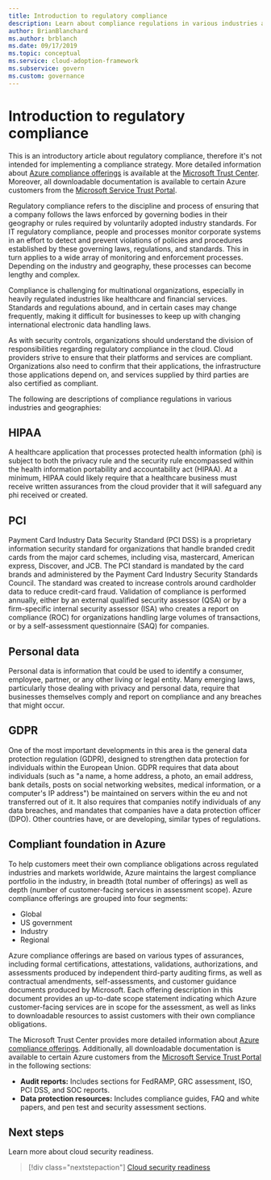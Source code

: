 ```yaml
---
title: Introduction to regulatory compliance
description: Learn about compliance regulations in various industries and geographies that may affect cloud governance.
author: BrianBlanchard
ms.author: brblanch
ms.date: 09/17/2019
ms.topic: conceptual
ms.service: cloud-adoption-framework
ms.subservice: govern
ms.custom: governance
---
```


# Introduction to regulatory compliance

This is an introductory article about regulatory compliance, therefore it's not intended for implementing a compliance strategy. More detailed information about [Azure compliance offerings](https://aka.ms/allcompliance) is available at the [Microsoft Trust Center](https://www.microsoft.com/trust-center). Moreover, all downloadable documentation is available to certain Azure customers from the [Microsoft Service Trust Portal](https://servicetrust.microsoft.com).

Regulatory compliance refers to the discipline and process of ensuring that a company follows the laws enforced by governing bodies in their geography or rules required by voluntarily adopted industry standards. For IT regulatory compliance, people and processes monitor corporate systems in an effort to detect and prevent violations of policies and procedures established by these governing laws, regulations, and standards. This in turn applies to a wide array of monitoring and enforcement processes. Depending on the industry and geography, these processes can become lengthy and complex.

Compliance is challenging for multinational organizations, especially in heavily regulated industries like healthcare and financial services. Standards and regulations abound, and in certain cases may change frequently, making it difficult for businesses to keep up with changing international electronic data handling laws.

As with security controls, organizations should understand the division of responsibilities regarding regulatory compliance in the cloud. Cloud providers strive to ensure that their platforms and services are compliant. Organizations also need to confirm that their applications, the infrastructure those applications depend on, and services supplied by third parties are also certified as compliant.

The following are descriptions of compliance regulations in various industries and geographies:

<!-- docsTest:ignore PHI "Health Information Portability and Accountability Act" -->

## HIPAA

A healthcare application that processes protected health information (phi) is subject to both the privacy rule and the security rule encompassed within the health information portability and accountability act (HIPAA). At a minimum, HIPAA could likely require that a healthcare business must receive written assurances from the cloud provider that it will safeguard any phi received or created.

<!-- cSpell:ignore Visa Mastercard -->

## PCI

Payment Card Industry Data Security Standard (PCI DSS) is a proprietary information security standard for organizations that handle branded credit cards from the major card schemes, including visa, mastercard, American express, Discover, and JCB. The PCI standard is mandated by the card brands and administered by the Payment Card Industry Security Standards Council. The standard was created to increase controls around cardholder data to reduce credit-card fraud. Validation of compliance is performed annually, either by an external qualified security assessor (QSA) or by a firm-specific internal security assessor (ISA) who creates a report on compliance (ROC) for organizations handling large volumes of transactions, or by a self-assessment questionnaire (SAQ) for companies.

## Personal data

Personal data is information that could be used to identify a consumer, employee, partner, or any other living or legal entity. Many emerging laws, particularly those dealing with privacy and personal data, require that businesses themselves comply and report on compliance and any breaches that might occur.

## GDPR

One of the most important developments in this area is the general data protection regulation (GDPR), designed to strengthen data protection for individuals within the European Union. GDPR requires that data about individuals (such as "a name, a home address, a photo, an email address, bank details, posts on social networking websites, medical information, or a computer's IP address") be maintained on servers within the eu and not transferred out of it. It also requires that companies notify individuals of any data breaches, and mandates that companies have a data protection officer (DPO). Other countries have, or are developing, similar types of regulations.

## Compliant foundation in Azure

To help customers meet their own compliance obligations across regulated industries and markets worldwide, Azure maintains the largest compliance portfolio in the industry, in breadth (total number of offerings) as well as depth (number of customer-facing services in assessment scope). Azure compliance offerings are grouped into four segments:

- Global
- US government
- Industry
- Regional

Azure compliance offerings are based on various types of assurances, including formal certifications, attestations, validations, authorizations, and assessments produced by independent third-party auditing firms, as well as contractual amendments, self-assessments, and customer guidance documents produced by Microsoft. Each offering description in this document provides an up-to-date scope statement indicating which Azure customer-facing services are in scope for the assessment, as well as links to downloadable resources to assist customers with their own compliance obligations.

The Microsoft Trust Center provides more detailed information about [Azure compliance offerings](https://www.microsoft.com/trust-center/compliance/compliance-overview). Additionally, all downloadable documentation is available to certain Azure customers from the [Microsoft Service Trust Portal](https://servicetrust.microsoft.com) in the following sections:

- **Audit reports:** Includes sections for FedRAMP, GRC assessment, ISO, PCI DSS, and SOC reports.
- **Data protection resources:** Includes compliance guides, FAQ and white papers, and pen test and security assessment sections.

## Next steps

Learn more about cloud security readiness.

> [!div class="nextstepaction"]
> [Cloud security readiness](./cloud-security-readiness.md)
